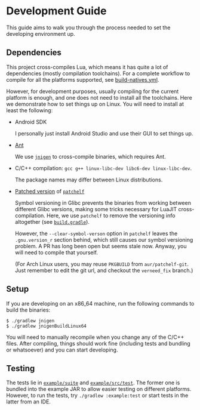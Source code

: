 # Development Guide

This guide aims to walk you through the process needed to set the developing environment up.

## Dependencies

This project cross-compiles Lua, which means it has quite a lot of dependencies (mostly compilation toolchains).
For a complete workflow to compile for all the platforms supported, see [build-natives.yml](./.github/workflows/build-natives.yml).

However, for development purposes, usually compiling for the current platform is enough,
and one does not need to install all the toolchains. Here we demonstrate how to set things up on Linux.
You will need to install at least the following:

- Android SDK

  I personally just install Android Studio and use their GUI to set things up.

- [Ant](https://ant.apache.org/)

  We use [`jnigen`](https://github.com/libgdx/gdx-jnigen/) to cross-compile binaries, which requires Ant.

- C/C++ compilation: `gcc g++ linux-libc-dev libc6-dev linux-libc-dev`.

  The package names may differ between Linux distributions.

- [Patched version](https://github.com/gudzpoz/patchelf/tree/verneed_fix) of [`patchelf`](https://github.com/NixOS/patchelf/)

  Symbol versioning in Glibc prevents the binaries from working between different Glibc versions,
  making some tricks necessary for LuaJIT cross-compilation.
  Here, we use `patchelf` to remove the versioning info altogether (see [`build.gradle`](./luajit/build.gradle)).

  However, the `--clear-symbol-verson` option in `patchelf` leaves the `.gnu.version_r` section behind,
  which still causes our symbol versioning problem. A PR has long been open but seems stale now.
  Anyway, you will need to compile that yourself.

  (For Arch Linux users, you may reuse `PKGBUILD` from `aur/patchelf-git`. Just remember to edit the git url,
  and checkout the `verneed_fix` branch.)

## Setup

If you are developing on an x86_64 machine, run the following commands to build the binaries:

```console
$ ./gradlew jnigen
$ ./gradlew jnigenBuildLinux64
```

You will need to manually recompile when you change any of the C/C++ files.
After compiling, things should work fine (including tests and bundling or whatsoever) and you can start developing.

## Testing

The tests lie in [`example/suite`](./example/suite) and [`example/src/test`](./example/src/test).
The former one is bundled into the example JAR to allow easier testing on different platforms.
However, to run the tests, try `./gradlew :example:test` or start tests in the latter from an IDE.

